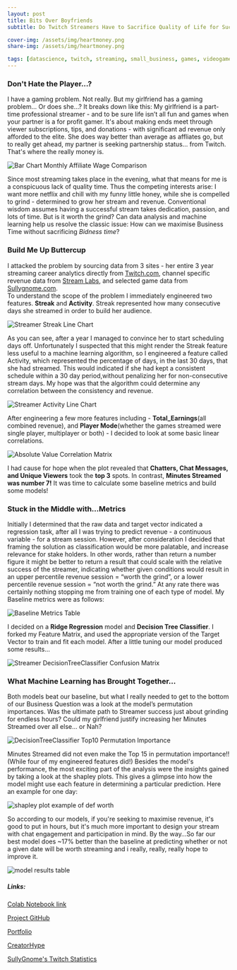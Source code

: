 ```yaml
---
layout: post
title: Bits Over Boyfriends
subtitle: Do Twitch Streamers Have to Sacrifice Quality of Life for Success?

cover-img: /assets/img/heartmoney.png
share-img: /assets/img/heartmoney.png

tags: [datascience, twitch, streaming, small_business, games, videogames]
---
```


### Don't Hate the Player...?

I have a gaming problem.  Not really.  But my girlfriend has a gaming problem... Or does she...?  It breaks down like this:  My girlfriend is a part-time professional streamer - and to be sure life isn’t all fun and games when your partner is a for profit gamer.  It's about making ends meet through viewer subscriptions, tips, and donations - with significant ad revenue only afforded to the elite.  She does way better than average as affliates go, but to really get ahead, my partner is seeking partnership status... from Twitch. That's where the really money is.   


![Bar Chart Monthly Affiliate Wage Comparison](https://ilenzio.github.io/assets/img/bar_chart_twitch_affiliate_average_monthly_wage_comparison.png)

Since most streaming takes place in the evening, what that means for me is a conspicuous lack of quality time.  Thus the competing interests arise:  I want more netflix and chill with my funny little honey,  while she is compelled to grind  - determined to grow her stream and revenue.  Conventional wisdom assumes having a successful stream takes dedication, passion, and lots of time. But is it worth the grind? Can data analysis and machine learning help us resolve the classic issue: How can we maximise Business Time without sacrificing _*Bidness time*_? 


### Build Me Up Buttercup

I attacked the problem by sourcing data from 3 sites - her entire 3 year streaming career analytics directly from [Twitch.com](https://www.twitch.tv/), channel specific revenue data from [Stream Labs](https://streamlabs.com/), and selected game data from [Sullygnome.com](https://sullygnome.com/).   
To understand the scope of the problem I immediately engineered two features.  **Streak** and **Activity**.  Streak represented how many consecutive days she streamed in order to build her audience.  

![Streamer Streak Line Chart](https://ilenzio.github.io/assets/img/streak_line_chart.png)

As you can see, after a year I managed to convince her to start scheduling days off.  Unfortunately I suspected that this might render the Streak feature less useful to a machine learning algorithm, so I engineered a feature called Activity, which represented the percentage of days, in the last 30 days, that she had streamed.  This would indicated if she had kept a consistent schedule within a 30 day period,without penalizing her for non-consecutive stream days. My hope was that the algorithm could determine any correlation between the consistency and revenue.  

![Streamer Activity Line Chart](https://ilenzio.github.io/assets/img/activity_line_chart.png)

After engineering a few more features including - **Total_Earnings**(all combined revenue), and **Player Mode**(whether the games streamed were single player, multiplayer or both) - I decided to look at some basic linear correlations.



![Absolute Value Correlation Matrix](https://ilenzio.github.io/assets/img/corr_Matrix_absolute_value_chart.png)


I had cause for hope when the plot revealed that **Chatters, Chat Messages, and Unique Viewers** took the **top 3** spots. In contrast, **Minutes Streamed was number 7!**  It was time to calculate some baseline metrics and build some models!

### Stuck in the Middle with...Metrics

Initially I determined that the raw data and target vector indicated a regression task, after all I was trying to predict revenue - a continuous variable - for a stream session.  However, after consideration I decided that framing the solution as classification would be more palatable, and increase relevance for stake holders.  In other words, rather than return a number figure it might be better to return a result that could scale with the relative success of the streamer, indicating whether given conditions would result in an upper percentile revenue session = “worth the grind”, or a lower percentile revenue session = “not worth the grind.”  At any rate there was certainly nothing stopping me from training one of each type of model.  My Baseline metrics were as follows: 


![Baseline Metrics Table](https://ilenzio.github.io/assets/img/baseline_metrics_table.png)


I decided on a **Ridge Regression** model and **Decision Tree Classifier**. I forked my Feature Matrix, and used the appropriate version of the Target Vector to train and fit each model.  After a little tuning our model produced some results...

![Streamer DecisionTreeClassifier Confusion Matrix](https://ilenzio.github.io/assets/img/twitch_tree_classifier_confusion_matrix_chart.png)

### What Machine Learning has Brought Together...
Both models beat our baseline, but what I really needed to get to the bottom of our Business Question was a look at the model’s permutation importances.   Was the ultimate path to Streamer success just about grinding for endless hours? Could my girlfriend justify increasing her Minutes Streamed over all else... or Nah?

![DecisionTreeClassifier Top10 Permutation Importance](https://ilenzio.github.io/assets/img/twitch_tree_classifier_permutation_importance_top15_bar_chart.png)

Minutes Streamed did not even make the Top 15 in permutation importance!! (While four of my engineered features did!) Besides the model's performance, the most exciting part of the analysis were the insights gained by taking a look at the shapley plots.  This gives a glimpse into how the model might use each feature in determining a particular prediction. Here an example for one day:


![shapley plot example of def worth](https://ilenzio.github.io/assets/img/twitch_tree_classifier_shapley_top15_chart.png)

So according to our models, if you're seeking to maximise revenue, it's good to put in hours, but it's much more important to design your stream with chat engagement and participation in mind.  By the way…So far our best model does ~17% better than the baseline at predicting whether or not a given date will be worth streaming and i really, really, really hope to improve it. 

![model results table](https://ilenzio.github.io/assets/img/model_results_table.png)

##### Links:

[Colab Notebook link](https://github.com/ilEnzio/StarKells_Twitch_data/blob/master/ERLE_GRANGERII_DS18_UNIT02_Build_Bit_Over_Boyfriends_Final.ipynb)

[Project GitHub](https://github.com/ilEnzio/StarKells_Twitch_data)

[Portfolio](https://ilenzio.github.io/)

[CreatorHype](https://creatorhype.com/truth-about-twitch-affiliate/)

[SullyGnome's Twitch Statistics](https://sullygnome.com/)
